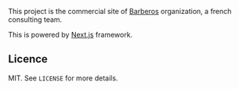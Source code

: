 This project is the commercial site of [Barberos](https://barberos.fr) organization, a french consulting team.

This is powered by [Next.js](https://nextjs.org/) framework.

## Licence

MIT. See `LICENSE` for more details.